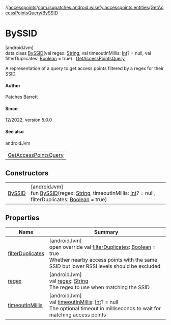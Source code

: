 //[accesspoints](../../../../index.md)/[com.isupatches.android.wisefy.accesspoints.entities](../../index.md)/[GetAccessPointsQuery](../index.md)/[BySSID](index.md)

# BySSID

[androidJvm]\
data class [BySSID](index.md)(val regex: [String](https://kotlinlang.org/api/latest/jvm/stdlib/kotlin/-string/index.html), val timeoutInMillis: [Int](https://kotlinlang.org/api/latest/jvm/stdlib/kotlin/-int/index.html)? = null, val filterDuplicates: [Boolean](https://kotlinlang.org/api/latest/jvm/stdlib/kotlin/-boolean/index.html) = true) : [GetAccessPointsQuery](../index.md)

A representation of a query to get access points filtered by a regex for their SSID.

#### Author

Patches Barrett

#### Since

12/2022, version 5.0.0

#### See also

androidJvm

| |
|---|
| [GetAccessPointsQuery](../index.md) |

## Constructors

| | |
|---|---|
| [BySSID](-by-s-s-i-d.md) | [androidJvm]<br>fun [BySSID](-by-s-s-i-d.md)(regex: [String](https://kotlinlang.org/api/latest/jvm/stdlib/kotlin/-string/index.html), timeoutInMillis: [Int](https://kotlinlang.org/api/latest/jvm/stdlib/kotlin/-int/index.html)? = null, filterDuplicates: [Boolean](https://kotlinlang.org/api/latest/jvm/stdlib/kotlin/-boolean/index.html) = true) |

## Properties

| Name | Summary |
|---|---|
| [filterDuplicates](filter-duplicates.md) | [androidJvm]<br>open override val [filterDuplicates](filter-duplicates.md): [Boolean](https://kotlinlang.org/api/latest/jvm/stdlib/kotlin/-boolean/index.html) = true<br>Whether nearby access points with the same SSID but lower RSSI levels should be excluded |
| [regex](regex.md) | [androidJvm]<br>val [regex](regex.md): [String](https://kotlinlang.org/api/latest/jvm/stdlib/kotlin/-string/index.html)<br>The regex to use when matching the SSID |
| [timeoutInMillis](timeout-in-millis.md) | [androidJvm]<br>val [timeoutInMillis](timeout-in-millis.md): [Int](https://kotlinlang.org/api/latest/jvm/stdlib/kotlin/-int/index.html)? = null<br>The optional timeout in milliseconds to wait for matching access points |
